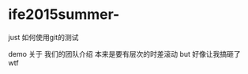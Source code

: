 # ife2015summer-
just 如何使用git的测试
  
  
  
  demo  关于  我们的团队介绍
  本来是要有层次的时差滚动 
  but  好像让我搞砸了  
  wtf
